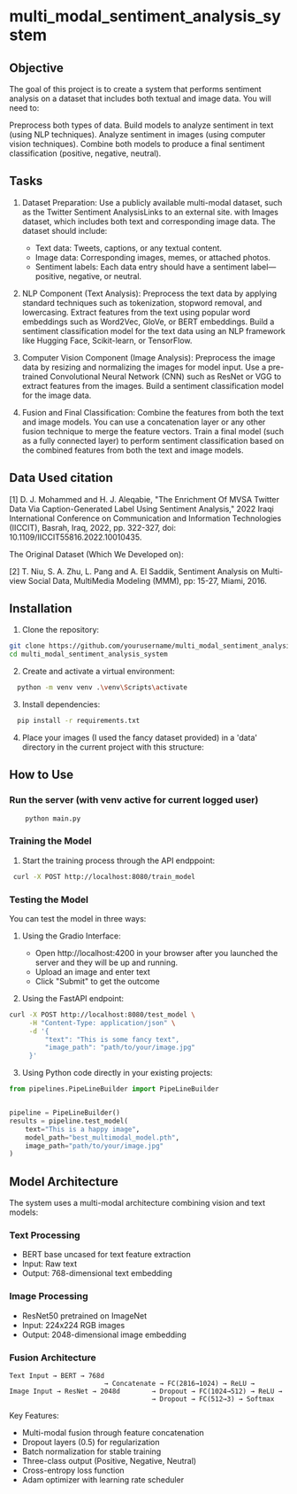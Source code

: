 # multi_modal_sentiment_analysis_system

## Objective
The goal of this project is to create a system that performs sentiment analysis on a dataset that includes both textual and image data. You will need to:

Preprocess both types of data.
Build models to analyze sentiment in text (using NLP techniques).
Analyze sentiment in images (using computer vision techniques).
Combine both models to produce a final sentiment classification (positive, negative, neutral).
## Tasks
1. Dataset Preparation:
Use a publicly available multi-modal dataset, such as the Twitter Sentiment AnalysisLinks to an external site. with Images dataset, which includes both text and corresponding image data.
The dataset should include:
    - Text data: Tweets, captions, or any textual content.
    - Image data: Corresponding images, memes, or attached photos.
    - Sentiment labels: Each data entry should have a sentiment label—positive, negative, or neutral.

2. NLP Component (Text Analysis):
Preprocess the text data by applying standard techniques such as tokenization, stopword removal, and lowercasing.
Extract features from the text using popular word embeddings such as Word2Vec, GloVe, or BERT embeddings.
Build a sentiment classification model for the text data using an NLP framework like Hugging Face, Scikit-learn, or TensorFlow.

3. Computer Vision Component (Image Analysis):
Preprocess the image data by resizing and normalizing the images for model input.
Use a pre-trained Convolutional Neural Network (CNN) such as ResNet or VGG to extract features from the images.
Build a sentiment classification model for the image data.

4. Fusion and Final Classification:
Combine the features from both the text and image models. You can use a concatenation layer or any other fusion technique to merge the feature vectors.
Train a final model (such as a fully connected layer) to perform sentiment classification based on the combined features from both the text and image models.

## Data Used citation

[1] D. J. Mohammed and H. J. Aleqabie, "The Enrichment Of MVSA Twitter Data Via Caption-Generated Label Using Sentiment Analysis," 2022 Iraqi International Conference on Communication and Information Technologies (IICCIT), Basrah, Iraq, 2022, pp. 322-327, doi: 10.1109/IICCIT55816.2022.10010435.

The Original Dataset (Which We Developed on):

[2] T. Niu, S. A. Zhu, L. Pang and A. El Saddik, Sentiment Analysis on Multi-view Social Data, MultiMedia Modeling (MMM), pp: 15-27, Miami, 2016.


## Installation

1. Clone the repository:
```bash
git clone https://github.com/yourusername/multi_modal_sentiment_analysis_system.git
cd multi_modal_sentiment_analysis_system
```

2. Create and activate a virtual environment:
```bash
  python -m venv venv .\venv\Scripts\activate
```

3. Install dependencies:
```bash
  pip install -r requirements.txt
```

4. Place your images (I used the fancy dataset provided) in a 'data' directory in the current project with this structure:



## How to Use

### Run the server (with venv active for current logged user)
```bash
    python main.py
```

### Training the Model
1. Start the training process through the API endppoint:
```bash
 curl -X POST http://localhost:8080/train_model
```

### Testing the Model
You can test the model in three ways:

1. Using the Gradio Interface:
   - Open http://localhost:4200 in your browser after you launched the server and they will be up and running.
   - Upload an image and enter text
   - Click "Submit" to get the outcome

2. Using the FastAPI endpoint:
```bash
curl -X POST http://localhost:8080/test_model \
     -H "Content-Type: application/json" \
     -d '{
         "text": "This is some fancy text",
         "image_path": "path/to/your/image.jpg"
     }'
```

3. Using Python code directly in your existing projects:
```python
from pipelines.PipeLineBuilder import PipeLineBuilder


pipeline = PipeLineBuilder()
results = pipeline.test_model(
    text="This is a happy image",
    model_path="best_multimodal_model.pth",
    image_path="path/to/your/image.jpg"
)
```

## Model Architecture

The system uses a multi-modal architecture combining vision and text models:

### Text Processing
- BERT base uncased for text feature extraction
- Input: Raw text
- Output: 768-dimensional text embedding

### Image Processing
- ResNet50 pretrained on ImageNet
- Input: 224x224 RGB images
- Output: 2048-dimensional image embedding

### Fusion Architecture
```
Text Input → BERT → 768d
                        → Concatenate → FC(2816→1024) → ReLU → 
Image Input → ResNet → 2048d        → Dropout → FC(1024→512) → ReLU →
                                    → Dropout → FC(512→3) → Softmax
```

Key Features:
- Multi-modal fusion through feature concatenation
- Dropout layers (0.5) for regularization
- Batch normalization for stable training
- Three-class output (Positive, Negative, Neutral)
- Cross-entropy loss function
- Adam optimizer with learning rate scheduler


